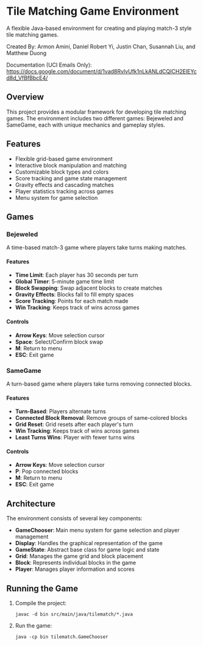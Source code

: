 # Tile Matching Game Environment

A flexible Java-based environment for creating and playing match-3 style tile matching games.

Created By: Armon Amini, Daniel Robert Yi, Justin Chan, Susannah Liu, and Matthew Duong

Documentation (UCI Emails Only): https://docs.google.com/document/d/1vad8RvlvUfk1nLkANLdCQICH2ElEYcd8d_VfBfBbcE4/
  
## Overview

This project provides a modular framework for developing tile matching games. The environment includes two different games: Bejeweled and SameGame, each with unique mechanics and gameplay styles.

## Features

- Flexible grid-based game environment
- Interactive block manipulation and matching
- Customizable block types and colors
- Score tracking and game state management
- Gravity effects and cascading matches
- Player statistics tracking across games
- Menu system for game selection

## Games

### Bejeweled

A time-based match-3 game where players take turns making matches.

#### Features

- **Time Limit**: Each player has 30 seconds per turn
- **Global Timer**: 5-minute game time limit
- **Block Swapping**: Swap adjacent blocks to create matches
- **Gravity Effects**: Blocks fall to fill empty spaces
- **Score Tracking**: Points for each match made
- **Win Tracking**: Keeps track of wins across games

#### Controls

- **Arrow Keys**: Move selection cursor
- **Space**: Select/Confirm block swap
- **M**: Return to menu
- **ESC**: Exit game

### SameGame

A turn-based game where players take turns removing connected blocks.

#### Features

- **Turn-Based**: Players alternate turns
- **Connected Block Removal**: Remove groups of same-colored blocks
- **Grid Reset**: Grid resets after each player's turn
- **Win Tracking**: Keeps track of wins across games
- **Least Turns Wins**: Player with fewer turns wins

#### Controls

- **Arrow Keys**: Move selection cursor
- **P**: Pop connected blocks
- **M**: Return to menu
- **ESC**: Exit game

## Architecture

The environment consists of several key components:

- **GameChooser**: Main menu system for game selection and player management
- **Display**: Handles the graphical representation of the game
- **GameState**: Abstract base class for game logic and state
- **Grid**: Manages the game grid and block placement
- **Block**: Represents individual blocks in the game
- **Player**: Manages player information and scores

## Running the Game

1. Compile the project:

   ```
   javac -d bin src/main/java/tilematch/*.java
   ```

2. Run the game:
   ```
   java -cp bin tilematch.GameChooser
   ```

